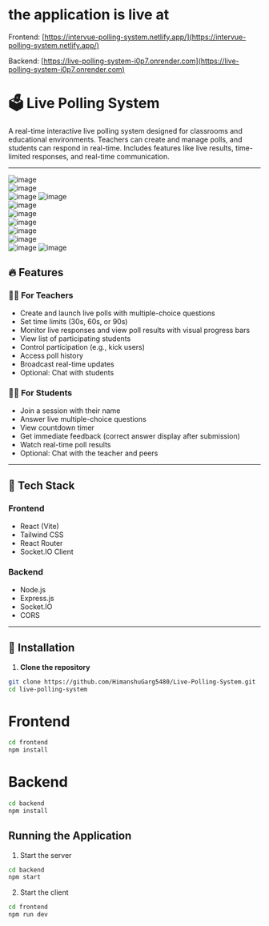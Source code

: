 # the application is live at
  Frontend: [https://intervue-polling-system.netlify.app/](https://intervue-polling-system.netlify.app/)  

  Backend: [https://live-polling-system-i0p7.onrender.com](https://live-polling-system-i0p7.onrender.com)

# 🗳️ Live Polling System

A real-time interactive live polling system designed for classrooms and educational environments. Teachers can create and manage polls, and students can respond in real-time. Includes features like live results, time-limited responses, and real-time communication.

---

![image](https://github.com/user-attachments/assets/483b5487-47af-415b-92e8-f4c8baf28c9f)  
![image](https://github.com/user-attachments/assets/7866cd08-fc75-46b4-9d9d-8fefc7d42c29)  
![image](https://github.com/user-attachments/assets/2891a518-a775-4ec8-aee4-6cc3b0d94f44)
![image](https://github.com/user-attachments/assets/084832e2-0ea9-4838-89d0-b7d99720e5d5)  
![image](https://github.com/user-attachments/assets/a9bf5553-513f-4ba0-a34e-34944f4e1443)  
![image](https://github.com/user-attachments/assets/9f3983f6-2fab-4f23-8f59-4f7facaab20c)  
![image](https://github.com/user-attachments/assets/f41bfdc3-e1a3-49ea-9465-8662c686904e)  
![image](https://github.com/user-attachments/assets/430aa942-3699-4ff7-9c26-152412f52e90)  
![image](https://github.com/user-attachments/assets/85bcb684-afc5-458f-932f-16c87c538ec7)  
![image](https://github.com/user-attachments/assets/96dc549c-6fee-4a6e-abb8-d786d130a939)
![image](https://github.com/user-attachments/assets/5935411c-e6a4-4025-8526-2fe9196ae60f)

## 🔥 Features

### 👩‍🏫 For Teachers
- Create and launch live polls with multiple-choice questions
- Set time limits (30s, 60s, or 90s)
- Monitor live responses and view poll results with visual progress bars
- View list of participating students
- Control participation (e.g., kick users)
- Access poll history
- Broadcast real-time updates
- Optional: Chat with students

### 👨‍🎓 For Students
- Join a session with their name
- Answer live multiple-choice questions
- View countdown timer
- Get immediate feedback (correct answer display after submission)
- Watch real-time poll results
- Optional: Chat with the teacher and peers

---

## 🧰 Tech Stack

### Frontend
- React (Vite)
- Tailwind CSS
- React Router
- Socket.IO Client

### Backend
- Node.js
- Express.js
- Socket.IO
- CORS

---

## 🚀 Installation

1. **Clone the repository**
```bash
git clone https://github.com/HimanshuGarg5480/Live-Polling-System.git
cd live-polling-system
```
# Frontend
```bash
cd frontend
npm install
```
# Backend
```bash
cd backend
npm install
```

## Running the Application

1. Start the server
```bash
cd backend
npm start
```

2. Start the client
```bash
cd frontend
npm run dev
```
